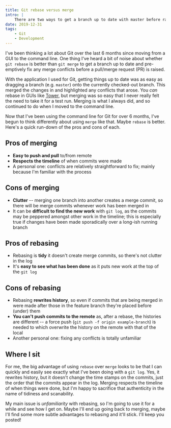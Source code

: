 ```yaml
---
title: Git rebase versus merge
intro: |
    There are two ways to get a branch up to date with master before raising a PR: merge and rebase. Here are pros and cons with each.
date: 2019-12-31
tags:
    - Git
    - Development
---
```


I've been thinking a lot about Git over the last 6 months since moving from a GUI to the command line. One thing I've heard a bit of noise about whether `git rebase` is better than `git merge` to get a branch up to date and pre-emptively fix any merge conflicts before a pull/merge request (PR) is raised.

With the application I used for Git, getting things up to date was as easy as dragging a branch (e.g. `master`) onto the currently checked-out branch. This merged the changes in and highlighted any conflicts that arose. You *can* rebase in GUIs like [Tower](https://www.git-tower.com), but merging was so easy that I never really felt the need to take it for a test run. Merging is what I always did, and so continued to do when I moved to the command line.

Now that I've been using the command line for Git for over 6 months, I've begun to think differently about using `merge` like that. Maybe `rebase` is better. Here's a quick run-down of the pros and cons of each.


## Pros of merging

- <b>Easy to push and pull</b> to/from remote
- <b>Respects the timeline</b> of when commits were made
- A personal one: conflicts are relatively straightforward to fix; mainly because I'm familiar with the process


## Cons of merging

- <b>Clutter</b> -- merging one branch into another creates a merge commit, so there will be merge commits whenever work has been merged in
- It can be <b>difficult to find the new work</b> with `git log`, as the commits may be peppered amongst other work in the timeline; this is especially true if changes have been made sporadically over a long-ish running branch


## Pros of rebasing

- Rebasing is <b>tidy</b> it doesn't create merge commits, so there's not clutter in the log
- It's <b>easy to see what has been done</b> as it puts new work at the top of the `git log`


## Cons of rebasing

- Rebasing <b>rewrites history</b>, so even if commits that are being merged in were made after those in the feature branch they're placed before (under) them
- <b>You can't push commits to the remote</b> as, after a rebase, the histories are different -- a force push (`git push -f origin example-branch`) is needed to which overwrite the history on the remote with that of the local
- Another personal one: fixing any conflicts is totally unfamiliar


## Where I sit

For me, the big advantage of using `rebase` over `merge` looks to be that I can quickly and easily see exactly what I've been doing with a `git log`. Yes, it rewrites history, but it doesn't change the time stamps on the commits, just the order that the commits appear in the log. Merging respects the timeline of when things were done, but I'm happy to sacrifice that authenticity in the name of tidiness and scanability.

My main issue is *unfamiliarity* with rebasing, so I'm going to use it for a while and see how I get on. Maybe I'll end up going back to merging, maybe I'll find some more subtle advantages to rebasing and it'll stick. I'll keep you posted!
